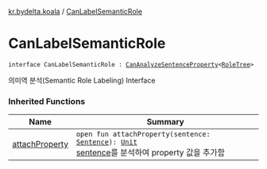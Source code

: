 [kr.bydelta.koala](index.md) / [CanLabelSemanticRole](./-can-label-semantic-role.md)

# CanLabelSemanticRole

`interface CanLabelSemanticRole : `[`CanAnalyzeSentenceProperty`](-can-analyze-sentence-property/index.md)`<`[`RoleTree`](-role-tree/index.md)`>`

의미역 분석(Semantic Role Labeling) Interface

### Inherited Functions

| Name | Summary |
|---|---|
| [attachProperty](-can-analyze-sentence-property/attach-property.md) | `open fun attachProperty(sentence: `[`Sentence`](-sentence/index.md)`): `[`Unit`](https://kotlinlang.org/api/latest/jvm/stdlib/kotlin/-unit/index.html)<br>[sentence](-can-analyze-sentence-property/attach-property.md#kr.bydelta.koala.CanAnalyzeSentenceProperty$attachProperty(kr.bydelta.koala.Sentence)/sentence)를 분석하여 property 값을 추가함 |
